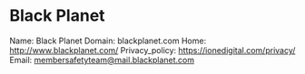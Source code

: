 
# Black Planet

Name: Black Planet
Domain: blackplanet.com
Home: http://www.blackplanet.com/
Privacy_policy: https://ionedigital.com/privacy/
Email: membersafetyteam@mail.blackplanet.com
